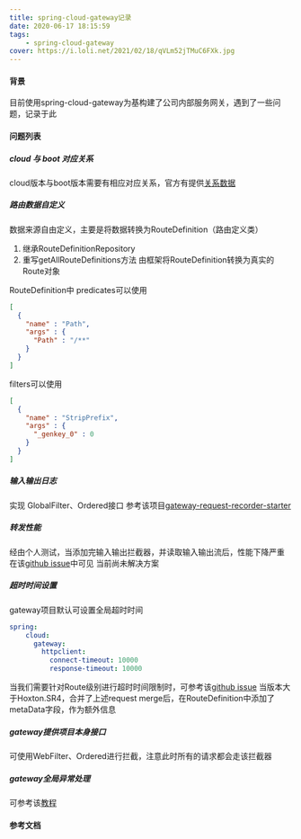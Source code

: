 ```yaml
---
title: spring-cloud-gateway记录
date: 2020-06-17 18:15:59
tags:
    - spring-cloud-gateway
cover: https://i.loli.net/2021/02/18/qVLm52jTMuC6FXk.jpg
---
```



#### 背景
目前使用spring-cloud-gateway为基构建了公司内部服务网关，遇到了一些问题，记录于此

#### 问题列表

##### cloud 与 boot 对应关系
cloud版本与boot版本需要有相应对应关系，官方有提供[关系数据](https://start.spring.io/actuator/info)

##### 路由数据自定义
数据来源自由定义，主要是将数据转换为RouteDefinition（路由定义类）
1. 继承RouteDefinitionRepository
2. 重写getAllRouteDefinitions方法
由框架将RouteDefinition转换为真实的Route对象

RouteDefinition中
predicates可以使用
```json
[
  {
    "name" : "Path",
    "args" : {
      "Path" : "/**"
    }
  }
]
```

filters可以使用
```json
[
  {
    "name" : "StripPrefix",
    "args" : {
      "_genkey_0" : 0
    } 
  }
]
```

##### 输入输出日志
实现 GlobalFilter、Ordered接口
参考该项目[gateway-request-recorder-starter](https://github.com/giafei/gateway-request-recorder-starter)


##### 转发性能
经由个人测试，当添加完输入输出拦截器，并读取输入输出流后，性能下降严重
在该[github issue](https://github.com/spring-cloud/spring-cloud-gateway/issues/1003)中可见
当前尚未解决方案

##### 超时时间设置
gateway项目默认可设置全局超时时间
```yaml
spring:
    cloud:
      gateway:
        httpclient:
          connect-timeout: 10000
          response-timeout: 10000
```

当我们需要针对Route级别进行超时时间限制时，可参考该[github issue](https://github.com/spring-cloud/spring-cloud-gateway/issues/1112)
当版本大于Hoxton.SR4，合并了上述request merge后，在RouteDefinition中添加了metaData字段，作为额外信息

##### gateway提供项目本身接口
可使用WebFilter、Ordered进行拦截，注意此时所有的请求都会走该拦截器

##### gateway全局异常处理
可参考该[教程](https://www.cnblogs.com/throwable/p/10848879.html)


#### 参考文档
[1]: https://github.com/spring-cloud/spring-cloud-gateway/issues/1003
[2]: https://github.com/spring-cloud/spring-cloud-gateway/pull/1120
[3]: https://github.com/spring-cloud/spring-cloud-gateway/issues/1112
[4]: https://mvnrepository.com/artifact/org.springframework.cloud/spring-cloud-dependencies
[5]: https://mvnrepository.com/artifact/org.springframework.boot/spring-boot-starter-parent
[6]: https://start.spring.io/actuator/info
[7]: https://www.kubernetes.org.cn/7618.html
[8]: https://www.cnblogs.com/throwable/p/10848879.html

